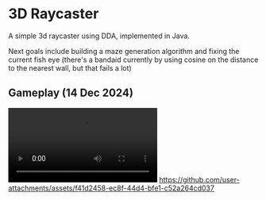 # 3D Raycaster

A simple 3d raycaster using DDA, implemented in Java.

Next goals include building a maze generation algorithm and fixing the current fish eye (there's a bandaid currently by using cosine on the distance to the nearest wall, but that fails a lot)

## Gameplay (14 Dec 2024)
![Gameplay](res/gameplay-dec-14-2024.mp4)
https://github.com/user-attachments/assets/f41d2458-ec8f-44d4-bfe1-c52a264cd037
